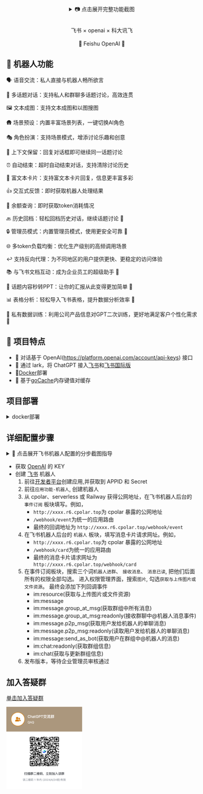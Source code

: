<p align='center'>
    <img src='./docs/img3.png' alt='' width='800'/>
</p>

<details align='center'>
    <summary> 📷 点击展开完整功能截图</summary>
    <br>
    <p align='center'>
    <img src='https://user-images.githubusercontent.com/50035229/224493411-085ba405-81cd-4972-b87b-74a2e811f23d.png' alt='语音对话' width='800'/>
    <img src='https://user-images.githubusercontent.com/50035229/223590381-ed38db74-39f3-4e77-bd3a-aaa54d679286.png' alt='角色扮演' width='800'/>
    <img src='https://user-images.githubusercontent.com/50035229/228092540-bb9c74de-fccb-4d07-9797-f3fe1fb3705a.png' alt='角色列表' width='800'/>
    <img src='https://user-images.githubusercontent.com/50035229/223590817-37a56eac-ab6e-4293-862a-de0988ac50b7.png' alt='文字成图' width='800'/>
    <img src='https://user-images.githubusercontent.com/50035229/224531308-378a5bc3-2964-4e32-905f-8237dafc3f91.png' alt='图片变体' width='800'/>
    <img src='https://user-images.githubusercontent.com/50035229/227900488-10a53176-f4e3-4b9e-bf9e-b60d958aefc8.png' alt='余额查询' width='800'/>
    <img src='https://user-images.githubusercontent.com/50035229/224531775-3f0e1e1b-a373-4774-a8f0-e120ccba6670.png' alt='帮助菜单' width='800'/>
    </p>

</details>

<br>

<p align='center'>
   飞书 × openai × 科大讯飞
<br>
<br>
    🚀 Feishu OpenAI 🚀
</p>

## 👻 机器人功能

🗣 语音交流：私人直接与机器人畅所欲言

💬 多话题对话：支持私人和群聊多话题讨论，高效连贯

🖼 文本成图：支持文本成图和以图搜图

🛖 场景预设：内置丰富场景列表，一键切换AI角色

🎭 角色扮演：支持场景模式，增添讨论乐趣和创意

🔄 上下文保留：回复对话框即可继续同一话题讨论

⏰ 自动结束：超时自动结束对话，支持清除讨论历史

📝 富文本卡片：支持富文本卡片回复，信息更丰富多彩

👍 交互式反馈：即时获取机器人处理结果

🎰 余额查询：即时获取token消耗情况

🔙 历史回档：轻松回档历史对话，继续话题讨论 🚧

🔒 管理员模式：内置管理员模式，使用更安全可靠 🚧

🌐 多token负载均衡：优化生产级别的高频调用场景

↩️ 支持反向代理：为不同地区的用户提供更快、更稳定的访问体验

📚 与飞书文档互动：成为企业员工的超级助手 🚧

🎥 话题内容秒转PPT：让你的汇报从此变得更加简单 🚧

📊 表格分析：轻松导入飞书表格，提升数据分析效率 🚧

🍊 私有数据训练：利用公司产品信息对GPT二次训练，更好地满足客户个性化需求 🚧

## 🌟 项目特点

- 🍏 对话基于 OpenAI(https://platform.openai.com/account/api-keys) 接口
- 🍎 通过 lark，将 ChatGPT 接入[飞书](https://open.feishu.cn/app)和[飞书国际版](https://www.larksuite.com/)
- 🥒[Docker](https://www.docker.com/)部署
- 🍋 基于[goCache](https://github.com/patrickmn/go-cache)内存键值对缓存

## 项目部署

<details>
    <summary>docker部署</summary>
<br>

```bash
docker build -t feishu-chatgpt:latest .
docker run -d --name feishu-chatgpt -p 9000:9000 \
--env APP_ID=xxx \
--env APP_SECRET=xxx \
--env APP_ENCRYPT_KEY=xxx \
--env APP_VERIFICATION_TOKEN=xxx \
--env BOT_NAME=chatGpt \
--env OPENAI_MODEL="gpt-4" \
--env OPENAI_KEY="sk-xxx1,sk-xxx2,sk-xxx3" \
--env API_URL="https://api.openai.com" \
--env HTTP_PROXY="" \
--env OPENAI_KEY="sk-xxx1,sk-xxx2,sk-xxx3" \
--env API_URL="https://api.openai.com" \
--env HTTP_PROXY="" \
--env XFAPP_ID="科大讯飞开发平台APPID;不需要语音回复可不填写" \
--env XFAPP_SECRET="科大讯飞开发平台APISecret;不需要语音回复可不填写" \
--env XFAPP_KEY="科大讯飞开发平台APIKey;不需要语音回复可不填写" \
--env OpenaiMaxTokens="2000" \
--env STREAM_MODE="true"
blacklee123/feishu-chatgpt:latest
```

注意:

- `BOT_NAME` 为飞书机器人名称，例如 `chatGpt`
- `OPENAI_KEY` 为openai key，多个key用逗号分隔，例如 `sk-xxx1,sk-xxx2,sk-xxx3`
- `HTTP_PROXY` 为宿主机的proxy地址，例如 `http://host.docker.internal:7890`,没有代理的话，可以不用设置
- `API_URL` 为openai api 接口地址，例如 `https://api.openai.com`, 没有反向代理的话，可以不用设置

---

事件回调地址: http://IP:9000/webhook/event
卡片回调地址: http://IP:9000/webhook/card

把它填入飞书后台
<br>

</details>

## 详细配置步骤

<details align='left'>
    <summary> 📸 点击展开飞书机器人配置的分步截图指导</summary>
    <br>
    <p align='center'>
    <img src='https://user-images.githubusercontent.com/50035229/223943381-39e0466f-2a5e-472a-9863-94eafb5f17b0.png' alt='' width='800'/>
    <img src='https://user-images.githubusercontent.com/50035229/223943448-228de5cb-0929-4d80-8087-8d8624dd6ddf.png' alt='' width='800'/>
    <img src='https://user-images.githubusercontent.com/50035229/223943485-ef331784-7940-4657-b128-70c98391e72f.png' alt='' width='800'/>
    <img src='https://user-images.githubusercontent.com/50035229/223943527-60e6653a-eb6e-4062-a076-b6c9da934352.png' alt='' width='800'/>
    <img src='https://user-images.githubusercontent.com/50035229/223943972-f49adf9f-af5f-463a-8c7a-c1f0cac0e8c3.png' alt='' width='800'/>
      <img src='https://user-images.githubusercontent.com/50035229/223944060-7ef630a4-4248-4509-852b-cad8bfffeefc.png' alt='' width='800'/>
      <img src='https://user-images.githubusercontent.com/50035229/223944230-aff586be-31cc-40de-9b1a-7d4e259d54dd.png' alt='' width='800'/>
      <img src='https://user-images.githubusercontent.com/50035229/223944350-917d115c-6c82-4d8b-9ec8-b5c82331a2dc.png' alt='' width='800'/>
      <img src='https://user-images.githubusercontent.com/50035229/223944381-97396156-f5e2-467f-aaf6-b1f6e1c446b2.png' alt='' width='800'/>
      <img src='https://user-images.githubusercontent.com/50035229/223945122-f7ab3d9a-6742-43d2-970e-ddb0f284c7fa.png' alt='' width='800'/>
      <img src='https://user-images.githubusercontent.com/50035229/223944507-8d1a08d7-8b5b-4f32-a90d-fd338164ec82.png' alt='' width='800'/>
      <img src='https://user-images.githubusercontent.com/50035229/223944515-fb505e84-c840-484a-8df5-612f60bf27ea.png' alt='' width='800'/>
      <img src='https://user-images.githubusercontent.com/50035229/223944590-ad61320f-c14a-4542-80ad-dee2e6469b67.png' alt='' width='800'/>
    </p>
</details>

- 获取 [OpenAI](https://platform.openai.com/account/api-keys) 的 KEY
- 创建 [飞书](https://open.feishu.cn/) 机器人
    1. 前往[开发者平台](https://open.feishu.cn/app?lang=zh-CN)创建应用,并获取到 APPID 和 Secret
    2. 前往`应用功能-机器人`, 创建机器人
    3. 从 cpolar、serverless 或 Railway 获得公网地址，在飞书机器人后台的 `事件订阅` 板块填写。例如，
        - `http://xxxx.r6.cpolar.top`为 cpolar 暴露的公网地址
        - `/webhook/event`为统一的应用路由
        - 最终的回调地址为 `http://xxxx.r6.cpolar.top/webhook/event`
    4. 在飞书机器人后台的 `机器人` 板块，填写消息卡片请求网址。例如，
        - `http://xxxx.r6.cpolar.top`为 cpolar 暴露的公网地址
        - `/webhook/card`为统一的应用路由
        - 最终的消息卡片请求网址为 `http://xxxx.r6.cpolar.top/webhook/card`
    5. 在事件订阅板块，搜索三个词`机器人进群`、 `接收消息`、 `消息已读`, 把他们后面所有的权限全部勾选。
       进入权限管理界面，搜索`图片`, 勾选`获取与上传图片或文件资源`。
       最终会添加下列回调事件
        - im:resource(获取与上传图片或文件资源)
        - im:message
        - im:message.group_at_msg(获取群组中所有消息)
        - im:message.group_at_msg:readonly(接收群聊中@机器人消息事件)
        - im:message.p2p_msg(获取用户发给机器人的单聊消息)
        - im:message.p2p_msg:readonly(读取用户发给机器人的单聊消息)
        - im:message:send_as_bot(获取用户在群组中@机器人的消息)
        - im:chat:readonly(获取群组信息)
        - im:chat(获取与更新群组信息)
    6. 发布版本，等待企业管理员审核通过

## 加入答疑群

[单击加入答疑群](https://applink.feishu.cn/client/chat/chatter/add_by_link?link_token=c88k15ff-64d9-4d7a-8b3c-f19750764c7c)

<img src='./docs/talk.png' alt='' width='200'/>
